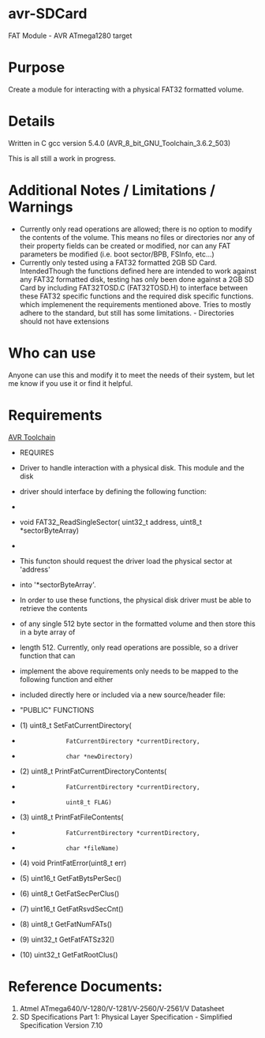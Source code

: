 # avr-SDCard
FAT Module - AVR ATmega1280 target 

# Purpose
Create a module for interacting with a physical FAT32 formatted volume.

# Details
Written in C
gcc version 5.4.0 (AVR_8_bit_GNU_Toolchain_3.6.2_503) 


This is all still a work in progress.

# Additional Notes / Limitations / Warnings
* Currently only read operations are allowed; there is no option to modify
   the contents of the volume. This means no files or directories nor any 
    of their property fields can be created or modified, nor can any FAT
     parameters be modified (i.e. boot sector/BPB, FSInfo, etc...)
* Currently only tested using a FAT32 formatted 2GB SD Card. IntendedThough the functions defined here are intended to work against any FAT32 formatted disk, 
    testing has only been done against a 2GB SD Card by including FAT32TOSD.C (FAT32TOSD.H) to
    interface between these FAT32 specific functions and the required disk specific functions.
    which implemenent the requirements mentioned above.
    Tries to mostly adhere to the standard, but still has some limitations.
        - Directories should not have extensions

# Who can use
Anyone can use this and modify it to meet the needs of their system, but let me know if you use it or find it helpful.

# Requirements
[AVR Toolchain](https://github.com/osx-cross/homebrew-avr)

* REQUIRES
* Driver to handle interaction with a physical disk. This module and the disk
* driver should interface by defining the following function:
*  
*  void FAT32_ReadSingleSector( uint32_t address, uint8_t *sectorByteArray)
*
* This functon should request the driver load the physical sector at 'address'
* into '*sectorByteArray'.

* In order to use these functions, the physical disk driver must be able to retrieve the contents
* of any single 512 byte sector in the formatted volume and then store this in a byte array of 
* length 512. Currently, only read operations are possible, so a driver function that can 
* implement the above requirements only needs to be mapped to the following function and either 
* included directly here or included via a new source/header file:


* "PUBLIC" FUNCTIONS
* (1) uint8_t   SetFatCurrentDirectory(
*                  FatCurrentDirectory *currentDirectory, 
*                  char *newDirectory)
* (2) uint8_t   PrintFatCurrentDirectoryContents(
*                  FatCurrentDirectory *currentDirectory, 
*                  uint8_t FLAG)
* (3) uint8_t   PrintFatFileContents(
*                  FatCurrentDirectory *currentDirectory,
*                  char *fileName)
* (4)  void     PrintFatError(uint8_t err)
* (5)  uint16_t GetFatBytsPerSec()
* (6)  uint8_t  GetFatSecPerClus()
* (7)  uint16_t GetFatRsvdSecCnt()
* (8)  uint8_t  GetFatNumFATs()
* (9)  uint32_t GetFatFATSz32()
* (10) uint32_t GetFatRootClus()

# Reference Documents:
1) Atmel ATmega640/V-1280/V-1281/V-2560/V-2561/V Datasheet
2) SD Specifications Part 1: Physical Layer Specification - Simplified Specification Version 7.10
